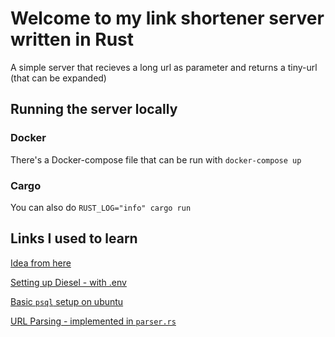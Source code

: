 # Welcome to my link shortener server written in Rust

A simple server that recieves a long url as parameter and returns a tiny-url (that can be expanded)

## Running the server locally

### Docker

There's a Docker-compose file that can be run with `docker-compose up`

### Cargo

You can also do `RUST_LOG="info" cargo run`

## Links I used to learn

[Idea from here](https://www.goldsborough.me/rust/web/tutorial/2018/01/20/17-01-11-writing_a_microservice_in_rust/)

[Setting up Diesel - with .env](https://diesel.rs/guides/getting-started)

[Basic `psql` setup on ubuntu](https://www.cherryservers.com/blog/how-to-install-and-setup-postgresql-server-on-ubuntu-20-04)

[URL Parsing - implemented in `parser.rs`](https://www.secretfader.com/blog/2019/01/parsing-validating-assembling-urls-rust/)
